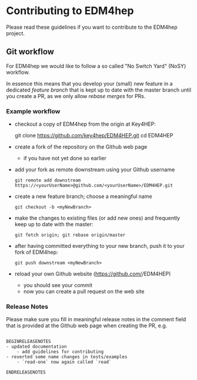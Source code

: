 # Contributing to EDM4hep

Please read these guidelines if you want to contribute to the EDM4hep project.


## Git workflow

For EDM4hep we would like to follow a so called "No Switch Yard" (NoSY) workflow.

In essence this means that you develop your (small) new feature in a dedicated
*feature branch* that is kept up to date with the master branch until you create
a PR, as we only allow *rebase merges* for PRs.


### Example workflow

- checkout a copy of EDM4hep from the origin at Key4HEP:

	 git clone https://github.com/key4hep/EDM4HEP.git
	 cd EDM4HEP

- create a fork of the repository on the Github web page
  - if you have not yet done so earlier

- add your fork as remote downstream using your Github username

      git remote add downstream  https://<yourUserName>@github.com/<yourUserName>/EDM4HEP.git

- create a new feature branch; choose a meaningful name

      git checkout -b <myNewBranch>

- make the changes to existing files (or add new ones) and frequently keep up to date with the master:

      git fetch origin; git rebase origin/master


- after having committed everything to your new branch, push it to your fork of EDM4hep:

      git push downstream <myNewBranch>

- reload your own Github website (https://github.com/<yourUserName>/EDM4HEP)
  - you should see your commit
  - now you can create a pull request on the web site


### Release Notes

Please make sure you fill in meaningful release notes in the comment field that is
provided at the Github web page when creating the PR, e.g.

```

BEGINRELEASENOTES
- updated documentation
    - add guidelines for contributing
- reverted some name changes in tests/examples
    - `read-one` now again called `read`

ENDRELEASENOTES



```


